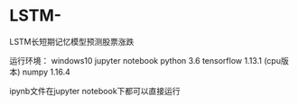 # LSTM-
LSTM长短期记忆模型预测股票涨跌

运行环境：
windows10
jupyter notebook
python 3.6
tensorflow 1.13.1 (cpu版本)
numpy 1.16.4

ipynb文件在jupyter notebook下都可以直接运行

